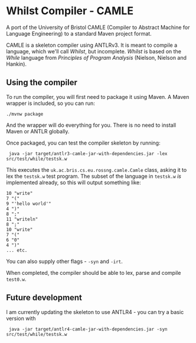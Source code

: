 # Whilst Compiler - CAMLE

A port of the University of Bristol CAMLE (Compiler to Abstract Machine for Language Engineering) to a standard Maven project format.

CAMLE is a skeleton compiler using ANTLRv3. It is meant to compile a language, which we'll call *Whilst*, but incomplete. *Whilst* is based on the *While* language from *Principles of Program Analysis* (Nielson, Nielson and Hankin).

## Using the compiler

To run the compiler, you will first need to package it using Maven. A Maven wrapper is included, so you can run:

```
./mvnw package
```

And the wrapper will do everything for you. There is no need to install Maven or ANTLR globally.

Once packaged, you can test the compiler skeleton by running:

```
 java -jar target/antlr3-camle-jar-with-dependencies.jar -lex src/test/while/testsk.w
```

This executes the `uk.ac.bris.cs.eu.rossng.camle.Camle` class, asking it to lex the `testsk.w` test program. The subset of the language in `testsk.w` *is* implemented already, so this will output something like:

```
10 "write"         
7 "("              
9 "'hello world'"  
4 ")"              
8 ";"              
11 "writeln"       
8 ";"              
10 "write"         
7 "("              
6 "0"              
4 ")"              
... etc.
```

You can also supply other flags - `-syn` and `-irt`.

When completed, the compiler should be able to lex, parse and compile `test0.w`.

## Future development

I am currently updating the skeleton to use ANTLR4 - you can try a basic version with

```
 java -jar target/antlr4-camle-jar-with-dependencies.jar -syn src/test/while/testsk.w
```